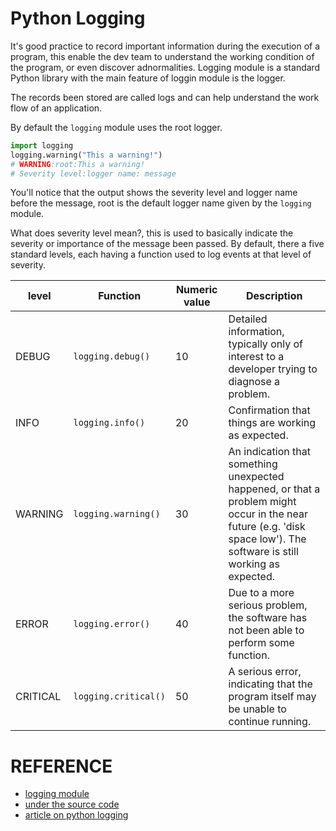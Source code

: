 # Python Logging

It's good practice to record important information during the execution of a program, this enable the dev team to understand the working condition of the program, or even discover adnormalities.
Logging module is a standard Python library with the main feature of loggin module is the logger.

The records been stored are called logs and can help understand the work flow of an application.

By default the `logging` module uses the root logger.

```python
import logging
logging.warning("This a warning!")
# WARNING:root:This a warning!
# Severity level:logger name: message
```

You'll notice that the output shows the severity level and logger name before the message, root is the default logger name given by the `logging` module.

What does severity level mean?, this is used to basically indicate the severity or importance of the message been passed. By default, there a five standard levels, each having a function used to log events at that level of severity.

|level|Function|Numeric value|Description|
|---|---|---|---|
|DEBUG| `logging.debug()`|10|Detailed information, typically only of interest to a developer trying to diagnose a problem.|
|INFO|`logging.info()`|20|Confirmation that things are working as expected.|
|WARNING|`logging.warning()`|30|An indication that something unexpected happened, or that a problem might occur in the near future (e.g. 'disk space low'). The software is still working as expected.|
|ERROR|`logging.error()`|40|Due to a more serious problem, the software has not been able to perform some function.|
|CRITICAL|`logging.critical()`|50|A serious error, indicating that the program itself may be unable to continue running.|


# REFERENCE

- [logging module](https://docs.python.org/3/library/logging.html)
- [under the source code](https://realpython.com/python-logging-source-code/)
- [article on python logging](https://realpython.com/python-logging/)
